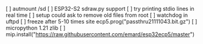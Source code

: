 [ ] autmount /sd
[ ] ESP32-S2 sdraw.py support
[ ] try printing stdio lines in real time
[ ] setup could ask to remove old files from root
[ ] watchdog in uftpd
[ ] freeze after 5-10 times site ecp5.prog(\"passthru21111043.bit.gz\")
[ ] micropython 1.21 zlib
[ ] mip.install("https://raw.githubusercontent.com/emard/esp32ecp5/master")

